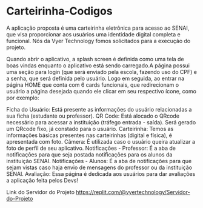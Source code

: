 # Carteirinha-Codigos
A aplicação proposta é uma carteirinha eletrônica para acesso ao SENAI, que visa proporcionar aos usuários uma identidade digital completa e funcional.
Nós da Vyer Technology fomos solicitados para a execução do projeto.

Quando abrir o aplicativo, a splash screen é definida como uma tela de boas vindas enquanto o aplicativo está sendo carregado.A página possui uma seção para login (que será enviado pela escola, fazendo uso do CPF) e a senha, que será definida pelo usuário. Logo em seguida, ao entrar na página HOME que conta com 6 cards funcionais, que redirecionam o usuário a página desejada quando ele clicar em seu respectivo ícone, como por exemplo:

Ficha do Usuário: Está presente as informações do usuário relacionadas a sua ficha (estudante ou professor).
QR Code: Está alocado o QRcode necessário para acessar a instituição (tráfego entrada - saída). Será gerado um QRcode fixo, já constado para o usuário.
Carteirinha: Temos as informações básicas presentes nas carteirinhas (digital e física), é apresentada com foto.
Câmera: É utilizada caso o usuário queira atualizar a foto de perfil de seu aplicativo.
Notificações - Professor: É a aba de notificações para que seja postada notificações para os alunos da instituição SENAI.
Notificações - Alunos: É a aba de notificações para que sejam vistas caso haja envio de mensagens do professor ou da instituição SENAI.
Avaliação: Essa página é dedicada aos usuários para dar avaliações a aplicação feita pelos Devs!

Link do Servidor do Projeto
https://replit.com/@vyertechnology/Servidor-do-Projeto
